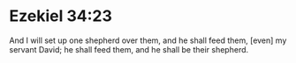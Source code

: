 # Ezekiel 34:23

And I will set up one shepherd over them, and he shall feed them, [even] my servant David; he shall feed them, and he shall be their shepherd.